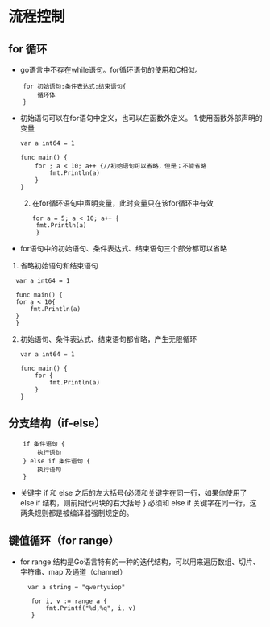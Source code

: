 # 流程控制
## for 循环
* go语言中不存在while语句。for循环语句的使用和C相似。
```
	for 初始语句;条件表达式;结束语句{
		循环体
	}
```
* 初始语句可以在for语句中定义，也可以在函数外定义。
  1.使用函数外部声明的变量
	```
	var a int64 = 1

	func main() {
		for ; a < 10; a++ {//初始语句可以省略，但是；不能省略
			fmt.Println(a)
		}
	}
	```
	2. 在for循环语句中声明变量，此时变量只在该for循环中有效
	   ```
	   for a = 5; a < 10; a++ {
		fmt.Println(a)
		}
	   ```
* for语句中的初始语句、条件表达式、结束语句三个部分都可以省略
1. 省略初始语句和结束语句
  ```
    var a int64 = 1

	func main() {
	for a < 10{
		fmt.Println(a)
	}
	}
  ```
2. 初始语句、条件表达式、结束语句都省略，产生无限循环
	```
	var a int64 = 1

	func main() {
		for {
			fmt.Println(a)
		}
	}
	```
## 分支结构（if-else）
```
	if 条件语句 {
		执行语句
	} else if 条件语句 {
		执行语句
	}
```
* 关键字 if 和 else 之后的左大括号{必须和关键字在同一行，如果你使用了 else if 结构，则前段代码块的右大括号 } 必须和 else if 关键字在同一行，这两条规则都是被编译器强制规定的。
## 键值循环（for range）  
* for range 结构是Go语言特有的一种的迭代结构，可以用来遍历数组、切片、字符串、map 及通道（channel）
	 ```
	   var a string = "qwertyuiop"

		for i, v := range a {
			fmt.Printf("%d,%q", i, v)
		}
	 ```